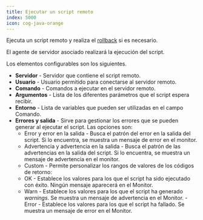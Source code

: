 ```yaml
---
title: Ejecutar un script remoto
index: 5000
icon: cog-java-orange
---
```

Ejecuta un script remoto y realiza el [rollback](concepts/rollback) si es necesario.

El agente de servidor asociado realizará la ejecución del script.


Los elementos configurables son los siguientes.

- **Servidor** - Servidor que contiene el script remoto.
- **Usuario** -  Usuario permitido para conectarse al servidor remoto.
- **Comando** - Comandos a ejecutar en el servidor remoto.
- **Argumentos** - Lista de los diferentes parámetros que el script espera recibir.
- **Entorno** - Lista de variables que pueden ser utilizadas en el campo Comando.
- **Errores y salida** - Sirve para gestionar los errores que se pueden generar al ejecutar el script. Las opciones son:
   - Error y error en la salida - Busca el patrón del error en la salida del script. Si lo encuentra, se muestra un mensaje de error en el monitor.
   - Advertencia y advertencia en la salida - Busca el patrón de las advertencias en la salida del script. Si lo encuentra, se muestra un mensaje de advertencia en el monitor.
   - Custom - Permite personalizar los rangos de valores de los códigos de retorno:
   - OK - Establece los valores para los que el script ha sido ejecutado con éxito. Ningún mensaje aparecerá en el Monitor.
   - Warn - Establece los valores para los que el script ha generado *warnings*. Se muestra un mensaje de advertencia en el Monitor.
   -Error - Establece los valores para los que el script ha fallado. Se muestra un mensaje de error en el Monitor.